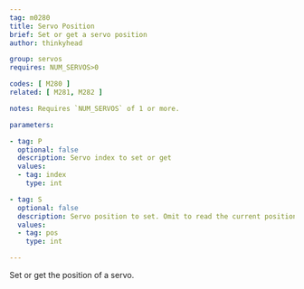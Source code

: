 ```yaml
---
tag: m0280
title: Servo Position
brief: Set or get a servo position
author: thinkyhead

group: servos
requires: NUM_SERVOS>0

codes: [ M280 ]
related: [ M281, M282 ]

notes: Requires `NUM_SERVOS` of 1 or more.

parameters:

- tag: P
  optional: false
  description: Servo index to set or get
  values:
  - tag: index
    type: int

- tag: S
  optional: false
  description: Servo position to set. Omit to read the current position.
  values:
  - tag: pos
    type: int

---
```


Set or get the position of a servo.
